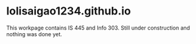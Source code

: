 # lolisaigao1234.github.io
This workpage contains IS 445
and Info 303. Still under construction
and nothing was done yet. 

